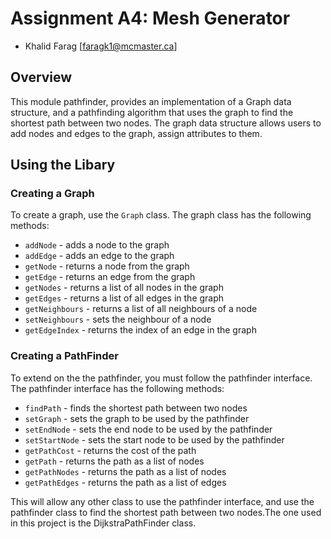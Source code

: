 # Assignment A4: Mesh Generator

  - Khalid Farag [faragk1@mcmaster.ca]

## Overview

This module pathfinder, provides an implementation of a Graph data structure, and a pathfinding algorithm that uses the graph to find the shortest path between two nodes. The graph data structure allows users to add nodes and edges to the graph, assign attributes to them.

## Using the Libary

### Creating a Graph

To create a graph, use the `Graph` class. The graph class has the following methods:

  * `addNode` - adds a node to the graph
  * `addEdge` - adds an edge to the graph
  * `getNode` - returns a node from the graph
  * `getEdge` - returns an edge from the graph
  * `getNodes` - returns a list of all nodes in the graph
  * `getEdges` - returns a list of all edges in the graph
  * `getNeighbours` - returns a list of all neighbours of a node
  * `setNeighbours` - sets the neighbour of a node
  * `getEdgeIndex` - returns the index of an edge in the graph


### Creating a PathFinder

To extend on the the pathfinder, you must follow the pathfinder interface. The pathfinder interface has the following methods:

  * `findPath` - finds the shortest path between two nodes
  * `setGraph` - sets the graph to be used by the pathfinder
  * `setEndNode` - sets the end node to be used by the pathfinder
  * `setStartNode` - sets the start node to be used by the pathfinder
  * `getPathCost` - returns the cost of the path
  * `getPath` - returns the path as a list of nodes
  * `getPathNodes` - returns the path as a list of nodes
  * `getPathEdges` - returns the path as a list of edges

  This will allow any other class to use the pathfinder interface, and use the pathfinder class to find the shortest path between two nodes.The one used in this project is the DijkstraPathFinder class.




